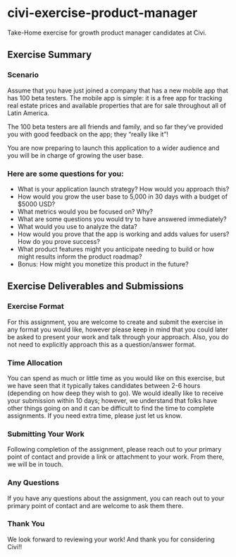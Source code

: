 # civi-exercise-product-manager
Take-Home exercise for growth product manager candidates at Civi.


## Exercise Summary

### Scenario
Assume that you have just joined a company that has a new mobile app that has 100 beta testers. The mobile app is simple: it is a free app for tracking real estate prices and available properties that are for sale throughout all of Latin America.

The 100 beta testers are all friends and family, and so far they’ve provided you with good feedback on the app; they “really like it”! 

You are now preparing to launch this application to a wider audience and you will be in charge of growing the user base. 

### Here are some questions for you:

* What is your application launch strategy? How would you approach this? 
* How would you grow the user base to 5,000 in 30 days with a budget of $5000 USD?
* What metrics would you be focused on? Why?
* What are some questions you would try to have answered immediately?
* What would you use to analyze the data?
* How would you prove that the app is working and adds values for users? How do you prove success?
* What product features might you anticipate needing to build or how might results inform the product roadmap?
* Bonus: How might you monetize this product in the future?

## Exercise Deliverables and Submissions
### Exercise Format
For this assignment, you are welcome to create and submit the exercise in any format you would like, however please keep in mind that you could later be asked to present your work and talk through your approach. Also, you do not need to explicitly approach this as a question/answer format. 

### Time Allocation
You can spend as much or little time as you would like on this exercise, but we have seen that it typically takes candidates between 2-6 hours (depending on how deep they wish to go). We would ideally like to receive your submission within 10 days; however, we understand that folks have other things going on and it can be difficult to find the time to complete assignments. If you need extra time, please just let us know.

### Submitting Your Work
Following completion of the assignment, please reach out to your primary point of contact and provide a link or attachment to your work. From there, we will be in touch. 

### Any Questions
If you have any questions about the assignment, you can reach out to your primary point of contact and are welcome to ask them there.

### Thank You
We look forward to reviewing your work! And thank you for considering Civi!!

